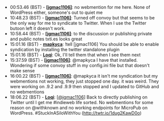 * <a id="00:53.46">00:53.46 (BST)</a> - __[[jgmac1106]](https://github.com/[jgmac1106])__: no webmention for me here. None of WordPress either, someone's out to quiet me
* <a id="10:48.23">10:48.23 (BST)</a> - __[[jgmac1106]](https://github.com/[jgmac1106])__: Turned off convoy but that seems to be the only way for me to syndicate to Twitter. When I use the Twitter butoon left it doesn't work.
* <a id="10:58.44">10:58.44 (BST)</a> - __[[jgmac1106]](https://github.com/[jgmac1106])__: to the discussion or publishing private and public notes txti.es looks great
* <a id="15:01.16">15:01.16 (BST)</a> - __[mapkyca](https://github.com/mapkyca)__: !tell [jgmac1106] You should be able to enable syndication by installing the twitter standalone plugin
* <a id="15:01.16">15:01.16 (BST)</a> - __[Loqi](https://github.com/Loqi)__: Ok, I'll tell them that when I see them next
* <a id="15:37.59">15:37.59 (BST)</a> - __[[jgmac1106]](https://github.com/[jgmac1106])__: @mapkyca I have that installed. Wondering if some convoy stuff in my config.ini file but that doesn't make sense
* <a id="16:00.22">16:00.22 (BST)</a> - __[[jgmac1106]](https://github.com/[jgmac1106])__: @mapkyca it isn't me syndication but my webmentions not working, they just stopped one day. it was weird. They were working on .9.2 and .9.9 then stopped and I updated to GitHub and no webmentions
* <a id="18:06.22">18:06.22 (BST)</a> - __[Loqi](https://github.com/Loqi)__: [<a href="https://twitter.com/jgmac1106">@jgmac1106</a>] Back to directly publishing on Twitter until I get me #indieweb life sorted. No webmentions for some reason on @withknown and no working endpoints for MicroPub on WordPress. #StuckInASiloWithYou (http://twtr.io/1dug2KawD0o)
